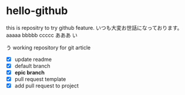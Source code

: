 # hello-github
this is repositry to try github feature.
いつも大変お世話になっております。
aaaaa
bbbbb
ccccc
あああ
い

う
working repository for git article
- [x] update readme
- [x] default branch
- [x] **epic branch**
- [x] pull request template
- [x] add pull request to project
